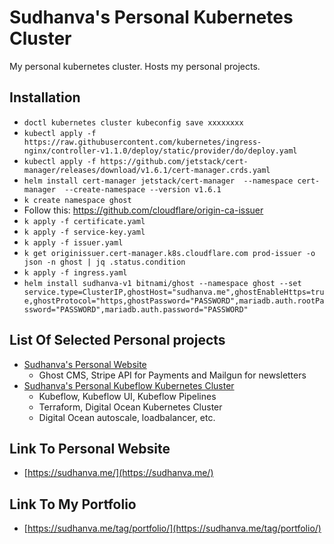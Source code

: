 # Sudhanva's Personal Kubernetes Cluster

My personal kubernetes cluster. Hosts my personal projects.

## Installation

* `doctl kubernetes cluster kubeconfig save xxxxxxxx`
* `kubectl apply -f https://raw.githubusercontent.com/kubernetes/ingress-nginx/controller-v1.1.0/deploy/static/provider/do/deploy.yaml`
* `kubectl apply -f https://github.com/jetstack/cert-manager/releases/download/v1.6.1/cert-manager.crds.yaml`
* `helm install cert-manager jetstack/cert-manager  --namespace cert-manager  --create-namespace --version v1.6.1`
* `k create namespace ghost`
* Follow this: https://github.com/cloudflare/origin-ca-issuer
* `k apply -f certificate.yaml`
* `k apply -f service-key.yaml`
* `k apply -f issuer.yaml`
* `k get originissuer.cert-manager.k8s.cloudflare.com prod-issuer -o json -n ghost | jq .status.condition`
* `k apply -f ingress.yaml`
* `helm install sudhanva-v1 bitnami/ghost --namespace ghost --set service.type=ClusterIP,ghostHost="sudhanva.me",ghostEnableHttps=true,ghostProtocol="https,ghostPassword="PASSWORD",mariadb.auth.rootPassword="PASSWORD",mariadb.auth.password="PASSWORD"`

## List Of Selected Personal projects
* [Sudhanva's Personal Website](https://sudhanva.me)
  * Ghost CMS, Stripe API for Payments and Mailgun for newsletters
* [Sudhanva's Personal Kubeflow Kubernetes Cluster](https://kubeflow.sudhanva.me)
  * Kubeflow, Kubeflow UI, Kubeflow Pipelines
  * Terraform, Digital Ocean Kubernetes Cluster
  * Digital Ocean autoscale, loadbalancer, etc.

## Link To Personal Website
* [https://sudhanva.me/](https://sudhanva.me/)

## Link To My Portfolio
* [https://sudhanva.me/tag/portfolio/](https://sudhanva.me/tag/portfolio/)

